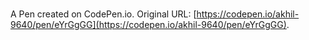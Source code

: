 # 

A Pen created on CodePen.io. Original URL: [https://codepen.io/akhil-9640/pen/eYrGgGG](https://codepen.io/akhil-9640/pen/eYrGgGG).

